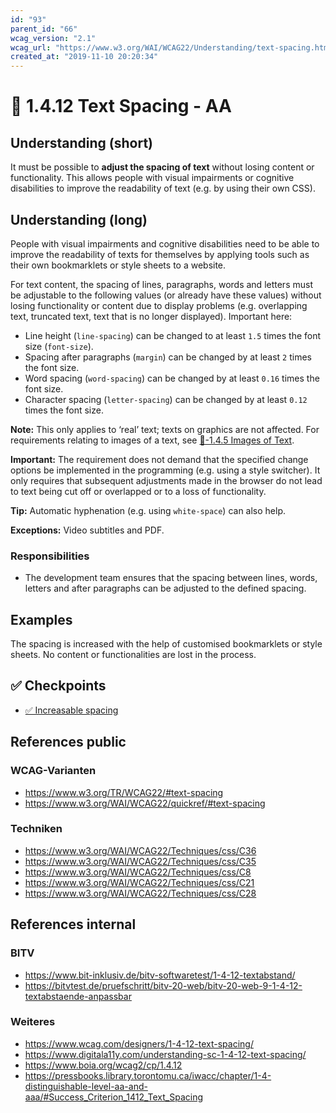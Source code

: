 ```yaml
---
id: "93"
parent_id: "66"
wcag_version: "2.1"
wcag_url: "https://www.w3.org/WAI/WCAG22/Understanding/text-spacing.html"
created_at: "2019-11-10 20:20:34"
---
```


# 📜 1.4.12 Text Spacing - AA

## Understanding (short)

It must be possible to **adjust the spacing of text** without losing content or functionality. This allows people with visual impairments or cognitive disabilities to improve the readability of text (e.g. by using their own CSS).

## Understanding (long)

People with visual impairments and cognitive disabilities need to be able to improve the readability of texts for themselves by applying tools such as their own bookmarklets or style sheets to a website.

For text content, the spacing of lines, paragraphs, words and letters must be adjustable to the following values (or already have these values) without losing functionality or content due to display problems (e.g. overlapping text, truncated text, text that is no longer displayed). Important here:

- Line height (`line-spacing`) can be changed to at least `1.5` times the font size (`font-size`).
- Spacing after paragraphs (`margin`) can be changed by at least `2` times the font size.
- Word spacing (`word-spacing`) can be changed by at least `0.16` times the font size.
- Character spacing (`letter-spacing`) can be changed by at least `0.12` times the font size.


**Note:** This only applies to ‘real’ text; texts on graphics are not affected. For requirements relating to images of a text, see [📜-1.4.5 Images of Text](/en/wcag/1.4.5-images-of-text).

**Important:** The requirement does not demand that the specified change options be implemented in the programming (e.g. using a style switcher). It only requires that subsequent adjustments made in the browser do not lead to text being cut off or overlapped or to a loss of functionality.

**Tip:** Automatic hyphenation (e.g. using `white-space`) can also help.

**Exceptions:** Video subtitles and PDF.

### Responsibilities

- The development team ensures that the spacing between lines, words, letters and after paragraphs can be adjusted to the defined spacing.

## Examples

The spacing is increased with the help of customised bookmarklets or style sheets. No content or functionalities are lost in the process.

## ✅ Checkpoints

- [✅ Increasable spacing](increasable-spacing)

## References public

### WCAG-Varianten
- <https://www.w3.org/TR/WCAG22/#text-spacing>
- <https://www.w3.org/WAI/WCAG22/quickref/#text-spacing>

### Techniken
- <https://www.w3.org/WAI/WCAG22/Techniques/css/C36>
- <https://www.w3.org/WAI/WCAG22/Techniques/css/C35>
- <https://www.w3.org/WAI/WCAG22/Techniques/css/C8>
- <https://www.w3.org/WAI/WCAG22/Techniques/css/C21>
- <https://www.w3.org/WAI/WCAG22/Techniques/css/C28>

## References internal

### BITV
- <https://www.bit-inklusiv.de/bitv-softwaretest/1-4-12-textabstand/>
- <https://bitvtest.de/pruefschritt/bitv-20-web/bitv-20-web-9-1-4-12-textabstaende-anpassbar>

### Weiteres
- <https://www.wcag.com/designers/1-4-12-text-spacing/>
- <https://www.digitala11y.com/understanding-sc-1-4-12-text-spacing/>
- <https://www.boia.org/wcag2/cp/1.4.12>
- <https://pressbooks.library.torontomu.ca/iwacc/chapter/1-4-distinguishable-level-aa-and-aaa/#Success_Criterion_1412_Text_Spacing>